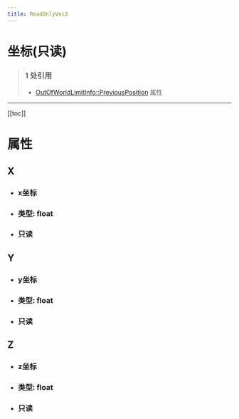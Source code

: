 ```yaml
---
title: ReadOnlyVec3
---
```


# 坐标(只读)

> ### 1 处引用
> - [OutOfWorldLimitInfo::PreviousPosition](../types/OutOfWorldLimitInfo.md#previousposition) 属性
---

[[toc]]

# 属性
## X
- ### x坐标
- ### 类型: float
- ### 只读
## Y
- ### y坐标
- ### 类型: float
- ### 只读
## Z
- ### z坐标
- ### 类型: float
- ### 只读